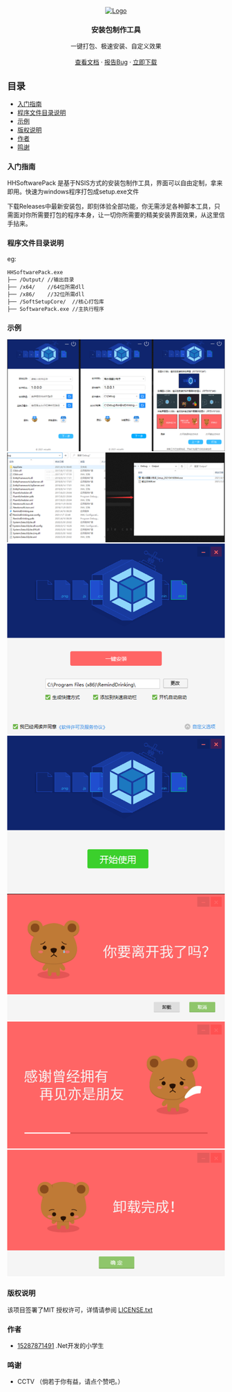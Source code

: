 
<p align="center">
  <a href="https://github.com/micahh28/HHSoftwarePack">
    <img src="Doc/favicon.ico" alt="Logo" width="80" height="80">
  </a>

  <h3 align="center">安装包制作工具</h3>
  <p align="center">
    一键打包、极速安装、自定义效果
    <br />
    <br />
    <a href="[https://github.com/15287871491/Packaging-tools-exe/edit/main/README.md](https://github.com/15287871491/Packaging-tools-exe/edit/main/README.md)">查看文档</a>
    ·
    <a href="https://github.com/15287871491/hhgiftcash/issues">报告Bug</a>
    ·
    <a href="https://github.com/15287871491/HHSoftwarePack/releases">立即下载</a>
  </p>

</p>


## 目录

- [入门指南](#入门指南)
- [程序文件目录说明](#程序文件目录说明)
- [示例](#示例)
- [版权说明](#版权说明)
- [作者](#作者)
- [鸣谢](#鸣谢)
<!-- - [捐赠](#捐赠) -->

### 入门指南
HHSoftwarePack 是基于NSIS方式的安装包制作工具，界面可以自由定制，拿来即用。快速为windows程序打包成setup.exe文件

下载Releases中最新安装包，即刻体验全部功能，你无需涉足各种脚本工具，只需面对你所需要打包的程序本身，让一切你所需要的精美安装界面效果，从这里信手拈来。

### 程序文件目录说明
eg:

```
HHSoftwarePack.exe
├── /Output/ //输出目录
├── /x64/    //64位所需dll
├── /x86/    //32位所需dll
├── /SoftSetupCore/  //核心打包库
├── SoftwarePack.exe //主执行程序

```

### 示例

<img src="Doc/1.png">
<img src="Doc/2.png">
<img src="Doc/3.png">
<img src="Doc/4.png">
<img src="Doc/5.png">
<img src="Doc/6.png">
<img src="Doc/7.png">

### 版权说明

该项目签署了MIT 授权许可，详情请参阅 [LICENSE.txt](https://github.com/15287871491/HHSoftwarePack/blob/main/LICENSE)

### 作者

- [15287871491](https://github.com/15287871491) .Net开发的小学生

### 鸣谢
- CCTV
（倘若于你有益，请点个赞吧。）

<!-- ### 捐赠

- 请在体验后再考虑自愿捐助。倘若于你有益，欢迎小额赞赏（学生党请勿投币）。

  如需退款请将带有付款单号的截图和收款二维码发送邮件至：1067051515@qq.coom

<table>
    <tr>
        <td><img src="Doc/Alipay.JPG" alt="Logo" width="260" height="260"></td>
        <td><img src="Doc/WeChat.JPG" alt="Logo" width="260" height="260"></td>
    </tr>
</table> -->


